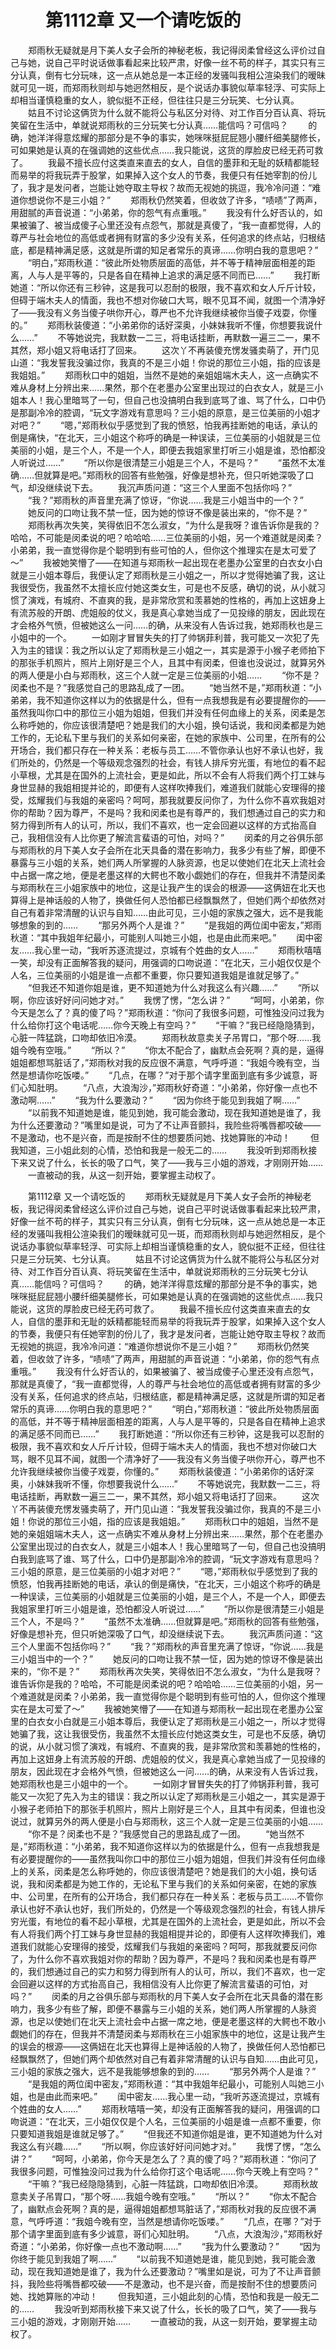 # 　　第1112章 又一个请吃饭的
　　郑雨秋无疑就是月下美人女子会所的神秘老板，我记得闵柔曾经这么评价过自己与她，说自己平时说话做事看起来比较严肃，好像一丝不苟的样子，其实只有三分认真，倒有七分玩味，这一点从她总是一本正经的发骚叫我相公渲染我们的暧昧就可见一斑，而郑雨秋则却与她迥然相反，是个说话办事貌似草率轻浮、可实际上却相当谨慎稳重的女人，貌似挺不正经，但往往只是三分玩笑、七分认真。
　　姑且不讨论这俩货为什么就不能将公与私区分对待、对工作百分百认真、将玩笑留在生活中，单就说郑雨秋的三分玩笑七分认真……能信吗？可信吗？
　　的确，她洋洋得意炫耀的那部分是不争的事实，她咪咪挺屁屁翘小腰纤细美腿修长，可如果她是认真的在强调她的这些优点……我只能说，这货的厚脸皮已经无药可救了。
　　我最不擅长应付这类直来直去的女人，自信的墨菲和无耻的妖精都能轻而易举的将我玩弄于股掌，如果掉入这个女人的节奏，我便只有任她宰割的份儿了，我才是发问者，岂能让她夺取主导权？故而无视她的挑逗，我冷冷问道：“难道你想说你不是三小姐？”
　　郑雨秋仍然笑着，但收敛了许多，“啧啧”了两声，用甜腻的声音说道：“小弟弟，你的怨气有点重哦。”
　　我没有什么好否认的，如果被骗了、被当成傻子心里还没有点怨气，那就是真傻了，“我一直都觉得，人的尊严与社会地位的高低或者拥有财富的多少没有关系，任何追求的终点站，归根结底，都是精神满足感，这就是所谓的知足者常乐的真谛……你明白我的意思吧？”
　　“明白，”郑雨秋道：“彼此所处物质层面的高低，并不等于精神层面相差的距离，人与人是平等的，只是各自在精神上追求的满足感不同而已……”
　　我打断她道：“所以你还有三秒钟，这是我可以忍耐的极限，我不喜欢和女人斤斤计较，但碍于端木夫人的情面，我也不想对你破口大骂，眼不见耳不闻，就图一个清净好了——我没有义务当傻子哄你开心，尊严也不允许我继续被你当傻子戏耍，你懂的。”
　　郑雨秋装傻道：“小弟弟你的话好深奥，小妹妹我听不懂，你想要我说什么……”
　　不等她说完，我默数一二三，将电话挂断，再默数一遍三二一，果不其然，郑小姐又将电话打了回来。
　　这次丫不再装傻充愣发骚卖萌了，开门见山道：“我发誓我没骗过你，我真的不是三小姐！你说的那位三小姐，指的应该是我姐姐。”
　　郑雨秋口中的姐姐，当然不是她的亲姐姐端木夫人，这一点确实不难从身材上分辨出来……果然，那个在老墨办公室里出现过的白衣女人，就是三小姐本人！我心里暗骂了一句，但自己也没搞明白我到底骂了谁、骂了什么，口中仍是那副冷冷的腔调，“玩文字游戏有意思吗？三小姐的原意，是三位美丽的小姐才对吧？”
　　“嗯，”郑雨秋似乎感觉到了我的愤怒，怕我再挂断她的电话，承认的倒是痛快，“在北天，三小姐这个称呼的确是一种误读，三位美丽的小姐就是三位美丽的小姐，是三个人，不是一个人，即便去我姐家里打听三小姐是谁，恐怕都没人听说过……”
　　“所以你是很清楚三小姐是三个人，不是吗？”
　　“虽然不太准确……但就算是吧。”郑雨秋的回答有些勉强，好像是想补充，但只听她深吸了口气，却没继续说下去。
　　我沉声质问道：“这三个人里面不包括你吗？”
　　“我？”郑雨秋的声音里充满了惊讶，“你说……我是三小姐当中的一个？”
　　她反问的口吻让我不禁一怔，因为她的惊讶不像是装出来的，“你不是？”
　　郑雨秋再次失笑，笑得依旧不怎么淑女，“为什么是我呀？谁告诉你是我的？哈哈，不可能是闵柔说的吧？哈哈哈……三位美丽的小姐，另一个难道就是闵柔？小弟弟，我一直觉得你是个聪明到有些可怕的人，但你这个推理实在是太可爱了～”
　　我被她笑懵了——在知道与郑雨秋一起出现在老墨办公室里的白衣女小白就是三小姐本尊后，我便认定了郑雨秋是三小姐之一，所以才觉得她骗了我，这让我很受伤，我虽然不太擅长应付她这类女生，可是也不反感，确切的说，从小就习惯了演戏，有城府、不直爽的我，是非常欣赏和羡慕她的性格的，再加上这妞身上有流苏般的开朗、虎姐般的仗义，我是真心拿她当成了一见投缘的朋友，因此现在才会格外气愤，但被她这么一问……的确，从来没有人告诉过我，她郑雨秋也是三小姐中的一个。
　　一如刚才冒冒失失的打了帅锅菲利普，我可能又一次犯了先入为主的错误：我之所以认定了郑雨秋是三小姐之一，其实是源于小猴子老师拍下的那张手机照片，照片上刚好是三个人，且其中有闵柔，但谁也没说过，就算另外的两人便是小白与郑雨秋，这三个人就一定是三位美丽的小姐……
　　“你不是？闵柔也不是？”我感觉自己的思路乱成了一团。
　　“她当然不是，”郑雨秋道：“小弟弟，我不知道你这样以为的依据是什么，但有一点我想我是有必要提醒你的——虽然我叫你口中的那位三小姐为姐姐，但我们并没有任何血缘上的关系，闵柔是怎么称呼她的，你应该很清楚吧？她是我们的大小姐，换句话说，我和闵柔都是为她工作的，无论私下里与我们的关系如何亲密，在她的家族中、公司里，在所有的公开场合，我们都只存在一种关系：老板与员工……不管你承认也好不承认也好，我们所处的，仍然是一个等级观念强烈的社会，有钱人排斥穷光蛋，有地位的看不起小草根，尤其是在国外的上流社会，更是如此，所以不会有人将我们两个打工妹与身世显赫的我姐相提并论的，即便有人这样吹捧我们，难道我们就能心安理得的接受，炫耀我们与我姐的亲密吗？呵呵，那我就要反问你了，为什么你不喜欢我姐对你的帮助？因为尊严，不是吗？我和闵柔也是有尊严的，我们想通过自己的实力和努力得到所有人的认可，所以，我们不喜欢，也一定会回避以这样的方式抬高自己，我相信没有人比你更了解流言蜚语的可怕，对吗？”
　　闵柔的月之谷俱乐部与郑雨秋的月下美人女子会所在北天具备的潜在影响力，我多少有些了解，即便不暴露与三小姐的关系，她们两人所掌握的人脉资源，也足以使她们在北天上流社会中占据一席之地，便是老墨这样的大鳄也不敢小觑她们的存在，但我并不清楚闵柔与郑雨秋在三小姐家族中的地位，这是让我产生的误会的根源——这俩妞在北天也算得上是神话般的人物了，换做任何人恐怕都已经飘飘然了，但她们两个却依然对自己有着非常清醒的认识与自知……由此可见，三小姐的家族之强大，远不是我能够想象的到的……
　　“那另外两个人是谁？”
　　“是我姐的两位闺中密友，”郑雨秋道：“其中我姐年纪最小，可能别人叫她三小姐，也是由此而来吧。”
　　闺中密友……我心里一动，“我听苏逐流提过，京城有个姓曲的女人……”
　　郑雨秋嘻嘻一笑，却没有正面解答我的疑问，用强调的口吻说道：“在北天，三小姐仅仅是个人名，三位美丽的小姐是谁一点都不重要，你只要知道我姐是谁就足够了。”
　　“但我还不知道你姐是谁，更不知道她为什么对我这么有兴趣……”
　　“所以啊，你应该好好问问她才对。”
　　我愣了愣，“怎么讲？”
　　“呵呵，小弟弟，你今天是怎么了？真的傻了吗？”郑雨秋道：“你问了我很多问题，可惟独没问过我为什么给你打这个电话呢……你今天晚上有空吗？”
　　“干嘛？”我已经隐隐猜到，心脏一阵猛跳，口吻却依旧冷漠。
　　郑雨秋故意卖关子吊胃口，“那个呀……我姐今晚有空哦。”
　　“所以？”
　　“你太不配合了，幽默点会死啊？真的是，逼得姐姐都想骂脏话了，”郑雨秋对我的反应很不满意，气呼呼道：“我姐今晚有空，当然是想请你吃饭喽。”
　　“几点，在哪？”对于那个请字里面到底有多少诚意，哥们心知肚明。
　　“八点，大浪淘沙，”郑雨秋好奇道：“小弟弟，你好像一点也不激动啊……”
　　“我为什么要激动？”
　　“因为你终于能见到我姐了啊……”
　　“以前我不知道她是谁，能见到她，我可能会激动，现在我知道她是谁了，我为什么还要激动？”嘴里如是说，可为了不让声音颤抖，我险些将嘴唇都咬破——不是激动，也不是兴奋，而是按耐不住的想要质问她、找她算账的冲动！
　　但我知道，三小姐此刻的心情，恐怕和我是一般无二的……
　　我没听到郑雨秋接下来又说了什么，长长的吸了口气，笑了——我与三小姐的游戏，才刚刚开始……
　　一直被动的我，从这一刻开始，要掌握主动权了。

　　第1112章 又一个请吃饭的
　　郑雨秋无疑就是月下美人女子会所的神秘老板，我记得闵柔曾经这么评价过自己与她，说自己平时说话做事看起来比较严肃，好像一丝不苟的样子，其实只有三分认真，倒有七分玩味，这一点从她总是一本正经的发骚叫我相公渲染我们的暧昧就可见一斑，而郑雨秋则却与她迥然相反，是个说话办事貌似草率轻浮、可实际上却相当谨慎稳重的女人，貌似挺不正经，但往往只是三分玩笑、七分认真。
　　姑且不讨论这俩货为什么就不能将公与私区分对待、对工作百分百认真、将玩笑留在生活中，单就说郑雨秋的三分玩笑七分认真……能信吗？可信吗？
　　的确，她洋洋得意炫耀的那部分是不争的事实，她咪咪挺屁屁翘小腰纤细美腿修长，可如果她是认真的在强调她的这些优点……我只能说，这货的厚脸皮已经无药可救了。
　　我最不擅长应付这类直来直去的女人，自信的墨菲和无耻的妖精都能轻而易举的将我玩弄于股掌，如果掉入这个女人的节奏，我便只有任她宰割的份儿了，我才是发问者，岂能让她夺取主导权？故而无视她的挑逗，我冷冷问道：“难道你想说你不是三小姐？”
　　郑雨秋仍然笑着，但收敛了许多，“啧啧”了两声，用甜腻的声音说道：“小弟弟，你的怨气有点重哦。”
　　我没有什么好否认的，如果被骗了、被当成傻子心里还没有点怨气，那就是真傻了，“我一直都觉得，人的尊严与社会地位的高低或者拥有财富的多少没有关系，任何追求的终点站，归根结底，都是精神满足感，这就是所谓的知足者常乐的真谛……你明白我的意思吧？”
　　“明白，”郑雨秋道：“彼此所处物质层面的高低，并不等于精神层面相差的距离，人与人是平等的，只是各自在精神上追求的满足感不同而已……”
　　我打断她道：“所以你还有三秒钟，这是我可以忍耐的极限，我不喜欢和女人斤斤计较，但碍于端木夫人的情面，我也不想对你破口大骂，眼不见耳不闻，就图一个清净好了——我没有义务当傻子哄你开心，尊严也不允许我继续被你当傻子戏耍，你懂的。”
　　郑雨秋装傻道：“小弟弟你的话好深奥，小妹妹我听不懂，你想要我说什么……”
　　不等她说完，我默数一二三，将电话挂断，再默数一遍三二一，果不其然，郑小姐又将电话打了回来。
　　这次丫不再装傻充愣发骚卖萌了，开门见山道：“我发誓我没骗过你，我真的不是三小姐！你说的那位三小姐，指的应该是我姐姐。”
　　郑雨秋口中的姐姐，当然不是她的亲姐姐端木夫人，这一点确实不难从身材上分辨出来……果然，那个在老墨办公室里出现过的白衣女人，就是三小姐本人！我心里暗骂了一句，但自己也没搞明白我到底骂了谁、骂了什么，口中仍是那副冷冷的腔调，“玩文字游戏有意思吗？三小姐的原意，是三位美丽的小姐才对吧？”
　　“嗯，”郑雨秋似乎感觉到了我的愤怒，怕我再挂断她的电话，承认的倒是痛快，“在北天，三小姐这个称呼的确是一种误读，三位美丽的小姐就是三位美丽的小姐，是三个人，不是一个人，即便去我姐家里打听三小姐是谁，恐怕都没人听说过……”
　　“所以你是很清楚三小姐是三个人，不是吗？”
　　“虽然不太准确……但就算是吧。”郑雨秋的回答有些勉强，好像是想补充，但只听她深吸了口气，却没继续说下去。
　　我沉声质问道：“这三个人里面不包括你吗？”
　　“我？”郑雨秋的声音里充满了惊讶，“你说……我是三小姐当中的一个？”
　　她反问的口吻让我不禁一怔，因为她的惊讶不像是装出来的，“你不是？”
　　郑雨秋再次失笑，笑得依旧不怎么淑女，“为什么是我呀？谁告诉你是我的？哈哈，不可能是闵柔说的吧？哈哈哈……三位美丽的小姐，另一个难道就是闵柔？小弟弟，我一直觉得你是个聪明到有些可怕的人，但你这个推理实在是太可爱了～”
　　我被她笑懵了——在知道与郑雨秋一起出现在老墨办公室里的白衣女小白就是三小姐本尊后，我便认定了郑雨秋是三小姐之一，所以才觉得她骗了我，这让我很受伤，我虽然不太擅长应付她这类女生，可是也不反感，确切的说，从小就习惯了演戏，有城府、不直爽的我，是非常欣赏和羡慕她的性格的，再加上这妞身上有流苏般的开朗、虎姐般的仗义，我是真心拿她当成了一见投缘的朋友，因此现在才会格外气愤，但被她这么一问……的确，从来没有人告诉过我，她郑雨秋也是三小姐中的一个。
　　一如刚才冒冒失失的打了帅锅菲利普，我可能又一次犯了先入为主的错误：我之所以认定了郑雨秋是三小姐之一，其实是源于小猴子老师拍下的那张手机照片，照片上刚好是三个人，且其中有闵柔，但谁也没说过，就算另外的两人便是小白与郑雨秋，这三个人就一定是三位美丽的小姐……
　　“你不是？闵柔也不是？”我感觉自己的思路乱成了一团。
　　“她当然不是，”郑雨秋道：“小弟弟，我不知道你这样以为的依据是什么，但有一点我想我是有必要提醒你的——虽然我叫你口中的那位三小姐为姐姐，但我们并没有任何血缘上的关系，闵柔是怎么称呼她的，你应该很清楚吧？她是我们的大小姐，换句话说，我和闵柔都是为她工作的，无论私下里与我们的关系如何亲密，在她的家族中、公司里，在所有的公开场合，我们都只存在一种关系：老板与员工……不管你承认也好不承认也好，我们所处的，仍然是一个等级观念强烈的社会，有钱人排斥穷光蛋，有地位的看不起小草根，尤其是在国外的上流社会，更是如此，所以不会有人将我们两个打工妹与身世显赫的我姐相提并论的，即便有人这样吹捧我们，难道我们就能心安理得的接受，炫耀我们与我姐的亲密吗？呵呵，那我就要反问你了，为什么你不喜欢我姐对你的帮助？因为尊严，不是吗？我和闵柔也是有尊严的，我们想通过自己的实力和努力得到所有人的认可，所以，我们不喜欢，也一定会回避以这样的方式抬高自己，我相信没有人比你更了解流言蜚语的可怕，对吗？”
　　闵柔的月之谷俱乐部与郑雨秋的月下美人女子会所在北天具备的潜在影响力，我多少有些了解，即便不暴露与三小姐的关系，她们两人所掌握的人脉资源，也足以使她们在北天上流社会中占据一席之地，便是老墨这样的大鳄也不敢小觑她们的存在，但我并不清楚闵柔与郑雨秋在三小姐家族中的地位，这是让我产生的误会的根源——这俩妞在北天也算得上是神话般的人物了，换做任何人恐怕都已经飘飘然了，但她们两个却依然对自己有着非常清醒的认识与自知……由此可见，三小姐的家族之强大，远不是我能够想象的到的……
　　“那另外两个人是谁？”
　　“是我姐的两位闺中密友，”郑雨秋道：“其中我姐年纪最小，可能别人叫她三小姐，也是由此而来吧。”
　　闺中密友……我心里一动，“我听苏逐流提过，京城有个姓曲的女人……”
　　郑雨秋嘻嘻一笑，却没有正面解答我的疑问，用强调的口吻说道：“在北天，三小姐仅仅是个人名，三位美丽的小姐是谁一点都不重要，你只要知道我姐是谁就足够了。”
　　“但我还不知道你姐是谁，更不知道她为什么对我这么有兴趣……”
　　“所以啊，你应该好好问问她才对。”
　　我愣了愣，“怎么讲？”
　　“呵呵，小弟弟，你今天是怎么了？真的傻了吗？”郑雨秋道：“你问了我很多问题，可惟独没问过我为什么给你打这个电话呢……你今天晚上有空吗？”
　　“干嘛？”我已经隐隐猜到，心脏一阵猛跳，口吻却依旧冷漠。
　　郑雨秋故意卖关子吊胃口，“那个呀……我姐今晚有空哦。”
　　“所以？”
　　“你太不配合了，幽默点会死啊？真的是，逼得姐姐都想骂脏话了，”郑雨秋对我的反应很不满意，气呼呼道：“我姐今晚有空，当然是想请你吃饭喽。”
　　“几点，在哪？”对于那个请字里面到底有多少诚意，哥们心知肚明。
　　“八点，大浪淘沙，”郑雨秋好奇道：“小弟弟，你好像一点也不激动啊……”
　　“我为什么要激动？”
　　“因为你终于能见到我姐了啊……”
　　“以前我不知道她是谁，能见到她，我可能会激动，现在我知道她是谁了，我为什么还要激动？”嘴里如是说，可为了不让声音颤抖，我险些将嘴唇都咬破——不是激动，也不是兴奋，而是按耐不住的想要质问她、找她算账的冲动！
　　但我知道，三小姐此刻的心情，恐怕和我是一般无二的……
　　我没听到郑雨秋接下来又说了什么，长长的吸了口气，笑了——我与三小姐的游戏，才刚刚开始……
　　一直被动的我，从这一刻开始，要掌握主动权了。
